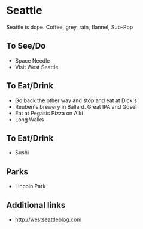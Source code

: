 # Seattle

Seattle is dope. Coffee, grey, rain, flannel, Sub-Pop

## To See/Do

* Space Needle
* Visit West Seattle

## To Eat/Drink

* Go back the other way and stop and eat at Dick's
* Reuben's brewery in Ballard. Great IPA and Gose! 
* Eat at Pegasis Pizza on Alki
* Long Walks 

## To Eat/Drink

* Sushi

## Parks 

* Lincoln Park

## Additional links

* http://westseattleblog.com
